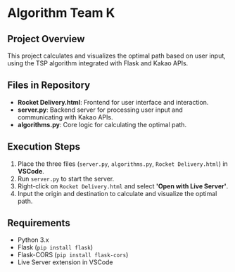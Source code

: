 # Algorithm Team K

## Project Overview
This project calculates and visualizes the optimal path based on user input, using the TSP algorithm integrated with Flask and Kakao APIs.

## Files in Repository
- **Rocket Delivery.html**: Frontend for user interface and interaction.
- **server.py**: Backend server for processing user input and communicating with Kakao APIs.
- **algorithms.py**: Core logic for calculating the optimal path.

## Execution Steps
1. Place the three files (`server.py`, `algorithms.py`, `Rocket Delivery.html`) in **VSCode**.
2. Run `server.py` to start the server.
3. Right-click on `Rocket Delivery.html` and select **'Open with Live Server'**.
4. Input the origin and destination to calculate and visualize the optimal path.

## Requirements
- Python 3.x
- Flask (`pip install flask`)
- Flask-CORS (`pip install flask-cors`)
- Live Server extension in VSCode
